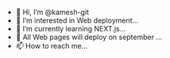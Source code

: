 - 👋 Hi, I’m @kamesh-git
- 👀 I’m interested in Web deployment...
- 🌱 I’m currently learning NEXT.js...
- 💞️ All Web pages will deploy on september ...
- 📫 How to reach me...

<!---
kamesh-git/kamesh-git is a ✨ special ✨ repository because its `README.md` (this file) appears on your GitHub profile.
You can click the Preview link to take a look at your changes.
--->
